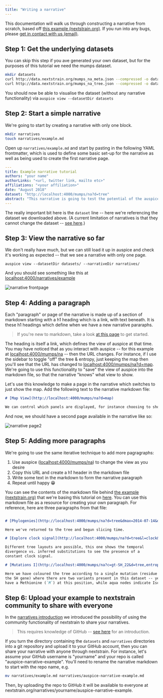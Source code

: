 ```yaml
---
title: "Writing a narrative"
---
```


This documentation will walk us through constructing a narrative from scratch, based off [this example (nextstrain.org)](https://nextstrain.org/narratives/intro-to-narratives).
If you run into any bugs, please [get in contact with us (email)](mailto:hello@nextstrain.org).

## Step 1: Get the underlying datasets

You can skip this step if you ave generated your own dataset, but for the purposes of this tutorial we need the mumps dataset.

```bash
mkdir datasets
curl http://data.nextstrain.org/mumps_na_meta.json --compressed -o datasets/mumps_na_meta.json
curl http://data.nextstrain.org/mumps_na_tree.json --compressed -o datasets/mumps_na_tree.json
```

You should now be able to visualise the dataset (without any narrative functionality) via `auspice view --datasetDir datasets`

## Step 2: Start a simple narrative

We're going to start by creating a narrative with only one block.

```bash
mkdir narratives
touch narratives/example.md
```

Open up `narratives/example.md` and start by pasting in the following YAML frontmatter, which is used to define some basic set-up for the narrative as well as being used to create the first narrative page.

```yaml
---
title: Example narrative tutorial
authors: "your name"
authorLinks: "<url, twitter link, mailto etc>"
affiliations: "<your affiliation>"
date: "August 2018"
dataset: "http://localhost:4000/mumps/na?d=tree"
abstract: "This narrative is going to test the potential of the auspice narrative functionality using the publicly available North American mumps dataset."
---
```

The really important bit here is the `dataset` line -- here we're referencing the dataset we downloaded above.
(A current limitation of narratives is that they cannot change the dataset -- [see here](narratives/introduction.md##nown-bugs-limitations).)


## Step 3: View the narrative so far

We don't really have much, but we can still load it up in auspice and check it's working as expected -- that we see a narrative with only one page.
```
auspice view --datasetDir datasets/ --narrativeDir narratives/
```
And you should see something like this at [localhost:4000/narratives/example](http://localhost:4000/narratives/example)

![narrative frontpage](assets/narrative-tutorial-p1.png)


## Step 4: Adding a paragraph

Each "paragraph" or page of the narrative is made up of a section of markdown starting with a h1 heading which is a link, with text beneath.
It is these h1 headings which define when we have a new narrative pararaphs.

> If you're new to markdown, take a look [at this page](https://github.com/adam-p/markdown-here/wiki/Markdown-Cheatsheet) to get started.

The heading is itself a link, which defines the view of auspice at that time.
You may have noticed that as you interact with auspice -- for this example at [localhost:4000/mumps/na](http://localhost:4000/mumps/na) -- then the URL changes.
For instance, if I use the sidebar to toggle "off" the tree & entropy, just keeping the map then you'll see that the URL has changed to [localhost:4000/mumps/na?d=map](http://localhost:4000/mumps/na?d=map).
We're going to use this functionality to "save" the view of auspice into the markdown file, so that the narrative "knows" what view to show.

Let's use this knowledge to make a page in the narrative which switches to just show the map.
Add the following text to the narrative markdown file:

```md
# [Map View](http://localhost:4000/mumps/na?d=map)

We can control which panels are displayed, for instance choosing to show only the map.

```

And now, we should have a second page available in the narrative like so:

![narrative page2](assets/narrative-tutorial-p2.png)



## Step 5: Adding more paragraphs

We're going to use the same iterative technique to add more pagragraphs:
1. Use auspice ([localhost:4000/mumps/na](http://localhost:4000/mumps/na)) to change the view as you desire
2. Copy this URL and create a h1 header in the markdown file
3. Write some text in the markdown to form the narrative paragraph
4. Repeat until happy 😁

You can see the contents of the markdown file behind [the example (nextstrain.org)](https://nextstrain.org/narratives/intro-to-narratives) that we're basing this tutorial on [here](https://raw.githubusercontent.com/nextstrain/narratives/master/intro-to-narratives.md).
You can use this markdown file as a resource for creating your own paragraph.
For reference, here are three paragraphs from that file:

```md

# [Phylogenies](http://localhost:4000/mumps/na?d=tree&dmax=2014-07-14&dmin=2012-03-30&p=full)

Here we've returned to the tree and begun slicing time.

# [Explore clock signal](http://localhost:4000/mumps/na?d=tree&l=clock&p=full)

Different tree layouts are possible, this one shows the temporal
divergence vs. inferred substitutions to see the presence of a
constant clock signal.

# [Mutations I](http://localhost:4000/mumps/na?c=gt-SH_22&d=tree,entropy&p=full)

Here we have coloured the tree according to a single mutation (residue 22 in
the SH gene) where there are two variants present in this dataset -- yellow tips
have a Methionine (`M`) at this position, while aqua nodes indicate Isoleucine (`I`).

```


## Step 6: Upload your example to nextstrain community to share with everyone

In the [narratives introduction](http://localhost:3000/auspice/narratives/introduction#sharing-narratives) we introduced the possibility of using the community functionality of nextstrain to share your narratives.

> This requires knowledge of GitHub -- [see here](https://guides.github.com/activities/hello-world/) for an introduction.

If you turn the directory containing the `datasets` and `narratives` directories into a git repository and upload it to your GitHub account, then you can share your narrative with anyone through nextstrain.
For instance, let's assume your GitHub username is "yourname" and your repo is called "auspice-narrative-example". You'll need to rename the narrative markdown to start with the repo name, e.g.
```bash
mv narratives/example.md narratives/auspice-narrative-example.md
```
Then, by uploading the repo to GitHub it will be available to everyone at nextstrain.org/narratives/yourname/auspice-narrative-example.

